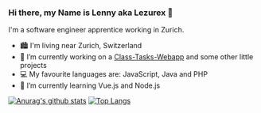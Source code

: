 ### Hi there, my Name is Lenny aka Lezurex 👋

I'm a software engineer apprentice working in Zurich.

- 🏙 I'm living near Zurich, Switzerland
- 🔭 I’m currently working on a [Class-Tasks-Webapp](https://github.com/Lezurex/openclass) and some other little projects
- 💻 My favourite languages are: JavaScript, Java and PHP
- 🌱 I’m currently learning Vue.js and Node.js

[![Anurag's github stats](https://github-readme-stats.vercel.app/api?username=Lezurex&count_private=true&hide=stars)](https://github.com/anuraghazra/github-readme-stats)
[![Top Langs](https://github-readme-stats.vercel.app/api/top-langs/?username=Lezurex&layout=compact&count_private=true&hide=VBA,Dockerfile&langs_count=8)](https://github.com/anuraghazra/github-readme-stats)
